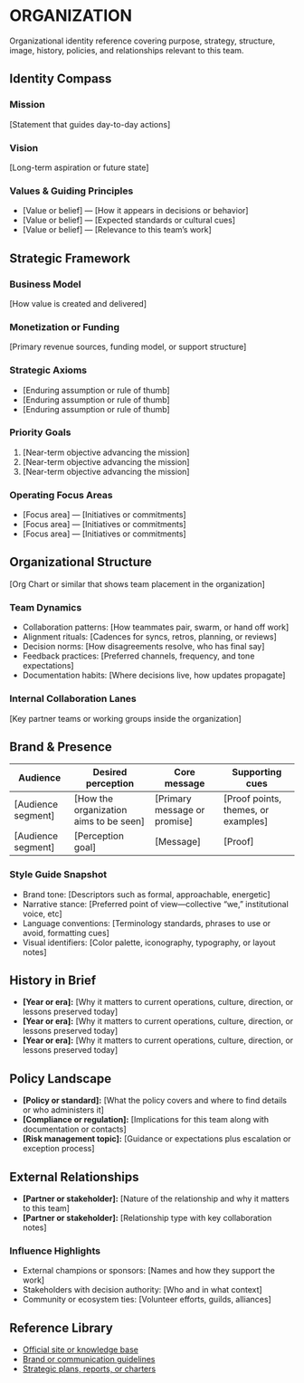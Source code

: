 # ORGANIZATION

Organizational identity reference covering purpose, strategy, structure, image, history, policies, and relationships relevant to this team.

## Identity Compass

### Mission
[Statement that guides day-to-day actions]

### Vision
[Long-term aspiration or future state]

### Values & Guiding Principles
- [Value or belief] — [How it appears in decisions or behavior]
- [Value or belief] — [Expected standards or cultural cues]
- [Value or belief] — [Relevance to this team’s work]

## Strategic Framework

### Business Model
[How value is created and delivered]

### Monetization or Funding
[Primary revenue sources, funding model, or support structure]

### Strategic Axioms
- [Enduring assumption or rule of thumb]
- [Enduring assumption or rule of thumb]
- [Enduring assumption or rule of thumb]

### Priority Goals
1. [Near-term objective advancing the mission]
2. [Near-term objective advancing the mission]
3. [Near-term objective advancing the mission]

### Operating Focus Areas
- [Focus area] — [Initiatives or commitments]
- [Focus area] — [Initiatives or commitments]
- [Focus area] — [Initiatives or commitments]

## Organizational Structure

[Org Chart or similar that shows team placement in the organization]

### Team Dynamics
- Collaboration patterns: [How teammates pair, swarm, or hand off work]
- Alignment rituals: [Cadences for syncs, retros, planning, or reviews]
- Decision norms: [How disagreements resolve, who has final say]
- Feedback practices: [Preferred channels, frequency, and tone expectations]
- Documentation habits: [Where decisions live, how updates propagate]

### Internal Collaboration Lanes

[Key partner teams or working groups inside the organization]

## Brand & Presence
| Audience | Desired perception | Core message | Supporting cues |
| --- | --- | --- | --- |
| [Audience segment] | [How the organization aims to be seen] | [Primary message or promise] | [Proof points, themes, or examples] |
| [Audience segment] | [Perception goal] | [Message] | [Proof] |

### Style Guide Snapshot
- Brand tone: [Descriptors such as formal, approachable, energetic]
- Narrative stance: [Preferred point of view—collective “we,” institutional voice, etc]
- Language conventions: [Terminology standards, phrases to use or avoid, formatting cues]
- Visual identifiers: [Color palette, iconography, typography, or layout notes]

## History in Brief
- **[Year or era]:** [Why it matters to current operations, culture, direction, or lessons preserved today]
- **[Year or era]:** [Why it matters to current operations, culture, direction, or lessons preserved today]
- **[Year or era]:** [Why it matters to current operations, culture, direction, or lessons preserved today]

## Policy Landscape
- **[Policy or standard]:** [What the policy covers and where to find details or who administers it]
- **[Compliance or regulation]:** [Implications for this team along with documentation or contacts]
- **[Risk management topic]:** [Guidance or expectations plus escalation or exception process]

## External Relationships
- **[Partner or stakeholder]:** [Nature of the relationship and why it matters to this team]
- **[Partner or stakeholder]:** [Relationship type with key collaboration notes]

### Influence Highlights
- External champions or sponsors: [Names and how they support the work]
- Stakeholders with decision authority: [Who and in what context]
- Community or ecosystem ties: [Volunteer efforts, guilds, alliances]

## Reference Library
- [Official site or knowledge base](url)
- [Brand or communication guidelines](url)
- [Strategic plans, reports, or charters](url)
